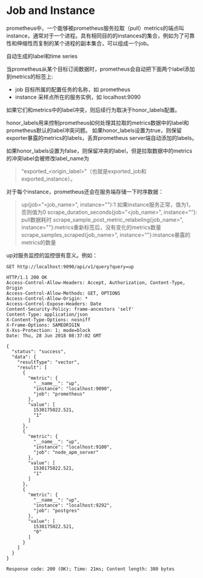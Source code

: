 # Job and Instance

prometheus中，一个能够被prometheus服务拉取（pull）metrics的端点叫instance，通常对于一个进程。具有相同目的的instances的集合，例如为了可靠性和伸缩性而复制的某个进程的副本集合，可以组成一个job。

自动生成的label和time series

当prometheus从某个目标订阅数据时，prometheus会自动把下面两个label添加到metrics的标签上:

- job    目标所属的配置任务的名称，如 prometheus
- instance    采样点所在的服务实例，如 localhost:9090

如果它们和metrics中的label冲突，则后续行为取决于honor_labels配置。

honor_labels用来控制prometheus如何处理其拉取的metrics数据中的label和prometheus默认的label冲突问题。
如果honor_labels设置为true，则保留exporter暴露的metrics的labels，丢弃prometheus server端自动添加的labels。

如果honor_labels设置为false，则保留冲突的label，但是拉取数据中的metrics的冲突label会被修改label_name为

> "exported_<origin_label>"（也就是exported_job和exported_instance）。

对于每个instance，prometheus还会在服务端存储一下时序数据：

>up{job="<job_name>", instance="<instance-id>"}:1   如果instance服务正常，值为1，否则值为0
>scrape_duration_seconds{job="<job_name>", instance="<instance-id>"}: pull数据耗时
>scrape_sample_post_metric_relabeling{job_name>", instance="<instance-id>"}:metrics重新标签后，没有变化的metrics数量
>scrape_samples_scraped{job_name>", instance="<instance-id>"}:instance暴露的metrics的数量

up对服务监控的监控很有意义。例如：

```
GET http://localhost:9090/api/v1/query?query=up
 
HTTP/1.1 200 OK
Access-Control-Allow-Headers: Accept, Authorization, Content-Type, Origin
Access-Control-Allow-Methods: GET, OPTIONS
Access-Control-Allow-Origin: *
Access-Control-Expose-Headers: Date
Content-Security-Policy: frame-ancestors 'self'
Content-Type: application/json
X-Content-Type-Options: nosniff
X-Frame-Options: SAMEORIGIN
X-Xss-Protection: 1; mode=block
Date: Thu, 28 Jun 2018 08:37:02 GMT
 
{
  "status": "success",
  "data": {
    "resultType": "vector",
    "result": [
      {
        "metric": {
          "__name__": "up",
          "instance": "localhost:9090",
          "job": "prometheus"
        },
        "value": [
          1530175022.521,
          "1"
        ]
      },
      {
        "metric": {
          "__name__": "up",
          "instance": "localhost:9100",
          "job": "node_apm_server"
        },
        "value": [
          1530175022.521,
          "1"
        ]
      },
      {
        "metric": {
          "__name__": "up",
          "instance": "localhost:9292",
          "job": "postgres"
        },
        "value": [
          1530175022.521,
          "0"
        ]
      }
    ]
  }
}
 
Response code: 200 (OK); Time: 21ms; Content length: 380 bytes
```
